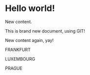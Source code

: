 Hello world!
============
New content.

This is brand new document, using GIT!

New content again, yay!

FRANKFURT

LUXEMBOURG

PRAGUE
